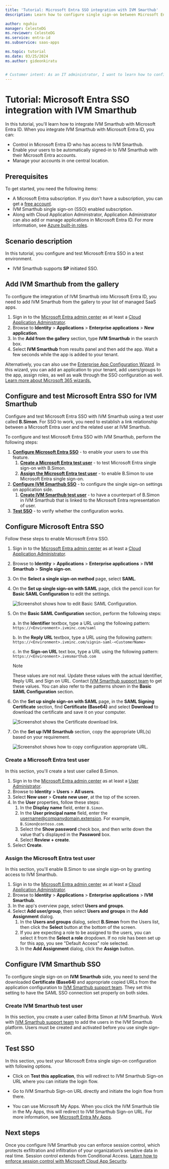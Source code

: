 ```yaml
---
title: 'Tutorial: Microsoft Entra SSO integration with IVM Smarthub'
description: Learn how to configure single sign-on between Microsoft Entra ID and IVM Smarthub.

author: nguhiu
manager: CelesteDG
ms.reviewer: CelesteDG
ms.service: entra-id
ms.subservice: saas-apps

ms.topic: tutorial
ms.date: 03/25/2024
ms.author: gideonkiratu


# Customer intent: As an IT administrator, I want to learn how to configure single sign-on between Microsoft Entra ID and IVM Smarthub so that I can control who has access to IVM Smarthub, enable automatic sign-in with Microsoft Entra accounts, and manage my accounts in one central location.
---
```


# Tutorial: Microsoft Entra SSO integration with IVM Smarthub

In this tutorial, you'll learn how to integrate IVM Smarthub with Microsoft Entra ID. When you integrate IVM Smarthub with Microsoft Entra ID, you can:

* Control in Microsoft Entra ID who has access to IVM Smarthub.
* Enable your users to be automatically signed-in to IVM Smarthub with their Microsoft Entra accounts.
* Manage your accounts in one central location.

## Prerequisites

To get started, you need the following items:

* A Microsoft Entra subscription. If you don't have a subscription, you can get a [free account](https://azure.microsoft.com/free/).
* IVM Smarthub single sign-on (SSO) enabled subscription.
* Along with Cloud Application Administrator, Application Administrator can also add or manage applications in Microsoft Entra ID.
For more information, see [Azure built-in roles](~/identity/role-based-access-control/permissions-reference.md).

## Scenario description

In this tutorial, you configure and test Microsoft Entra SSO in a test environment.

* IVM Smarthub supports **SP** initiated SSO.

## Add IVM Smarthub from the gallery

To configure the integration of IVM Smarthub into Microsoft Entra ID, you need to add IVM Smarthub from the gallery to your list of managed SaaS apps.

1. Sign in to the [Microsoft Entra admin center](https://entra.microsoft.com) as at least a [Cloud Application Administrator](~/identity/role-based-access-control/permissions-reference.md#cloud-application-administrator).
1. Browse to **Identity** > **Applications** > **Enterprise applications** > **New application**.
1. In the **Add from the gallery** section, type **IVM Smarthub** in the search box.
1. Select **IVM Smarthub** from results panel and then add the app. Wait a few seconds while the app is added to your tenant.

Alternatively, you can also use the [Enterprise App Configuration Wizard](https://portal.office.com/AdminPortal/home?Q=Docs#/azureadappintegration). In this wizard, you can add an application to your tenant, add users/groups to the app, assign roles, as well as walk through the SSO configuration as well. [Learn more about Microsoft 365 wizards.](/microsoft-365/admin/misc/azure-ad-setup-guides)

<a name='configure-and-test-azure-ad-sso-for-ivm-smarthub'></a>

## Configure and test Microsoft Entra SSO for IVM Smarthub

Configure and test Microsoft Entra SSO with IVM Smarthub using a test user called **B.Simon**. For SSO to work, you need to establish a link relationship between a Microsoft Entra user and the related user at IVM Smarthub.

To configure and test Microsoft Entra SSO with IVM Smarthub, perform the following steps:

1. **[Configure Microsoft Entra SSO](#configure-azure-ad-sso)** - to enable your users to use this feature.
    1. **[Create a Microsoft Entra test user](#create-an-azure-ad-test-user)** - to test Microsoft Entra single sign-on with B.Simon.
    1. **[Assign the Microsoft Entra test user](#assign-the-azure-ad-test-user)** - to enable B.Simon to use Microsoft Entra single sign-on.
1. **[Configure IVM Smarthub SSO](#configure-ivm-smarthub-sso)** - to configure the single sign-on settings on application side.
    1. **[Create IVM Smarthub test user](#create-ivm-smarthub-test-user)** - to have a counterpart of B.Simon in IVM Smarthub that is linked to the Microsoft Entra representation of user.
1. **[Test SSO](#test-sso)** - to verify whether the configuration works.

<a name='configure-azure-ad-sso'></a>

## Configure Microsoft Entra SSO

Follow these steps to enable Microsoft Entra SSO.

1. Sign in to the [Microsoft Entra admin center](https://entra.microsoft.com) as at least a [Cloud Application Administrator](~/identity/role-based-access-control/permissions-reference.md#cloud-application-administrator).
1. Browse to **Identity** > **Applications** > **Enterprise applications** > **IVM Smarthub** > **Single sign-on**.
1. On the **Select a single sign-on method** page, select **SAML**.
1. On the **Set up single sign-on with SAML** page, click the pencil icon for **Basic SAML Configuration** to edit the settings.

    ![Screenshot shows how to edit Basic SAML Configuration.](common/edit-urls.png "Basic Configuration")

1. On the **Basic SAML Configuration** section, perform the following steps:

    a. In the **Identifier** textbox, type a URL using the following pattern:
    `https://<Environment>.ivminc.com/saml`

    b. In the **Reply URL** textbox, type a URL using the following pattern:
    `https://<Environment>.ivminc.com/signin-saml-<CustomerName>`

    c. In the **Sign-on URL** text box, type a URL using the following pattern:
    `https://<Environment>.ivmsmarthub.com`

    > [!Note]
    > These values are not real. Update these values with the actual Identifier, Reply URL and Sign on URL. Contact [IVM Smarthub support team](mailto:icssupport@ivminc.com) to get these values. You can also refer to the patterns shown in the **Basic SAML Configuration** section.

1. On the **Set up single sign-on with SAML** page, in the **SAML Signing Certificate** section,  find **Certificate (Base64)** and select **Download** to download the certificate and save it on your computer.

    ![Screenshot shows the Certificate download link.](common/certificatebase64.png "Certificate")

1. On the **Set up IVM Smarthub** section, copy the appropriate URL(s) based on your requirement.

	![Screenshot shows how to copy configuration appropriate URL.](common/copy-configuration-urls.png "Metadata")  

<a name='create-an-azure-ad-test-user'></a>

### Create a Microsoft Entra test user

In this section, you'll create a test user called B.Simon.

1. Sign in to the [Microsoft Entra admin center](https://entra.microsoft.com) as at least a [User Administrator](~/identity/role-based-access-control/permissions-reference.md#user-administrator).
1. Browse to **Identity** > **Users** > **All users**.
1. Select **New user** > **Create new user**, at the top of the screen.
1. In the **User** properties, follow these steps:
   1. In the **Display name** field, enter `B.Simon`.  
   1. In the **User principal name** field, enter the username@companydomain.extension. For example, `B.Simon@contoso.com`.
   1. Select the **Show password** check box, and then write down the value that's displayed in the **Password** box.
   1. Select **Review + create**.
1. Select **Create**.

<a name='assign-the-azure-ad-test-user'></a>

### Assign the Microsoft Entra test user

In this section, you'll enable B.Simon to use single sign-on by granting access to IVM Smarthub.

1. Sign in to the [Microsoft Entra admin center](https://entra.microsoft.com) as at least a [Cloud Application Administrator](~/identity/role-based-access-control/permissions-reference.md#cloud-application-administrator).
1. Browse to **Identity** > **Applications** > **Enterprise applications** > **IVM Smarthub**.
1. In the app's overview page, select **Users and groups**.
1. Select **Add user/group**, then select **Users and groups** in the **Add Assignment** dialog.
   1. In the **Users and groups** dialog, select **B.Simon** from the Users list, then click the **Select** button at the bottom of the screen.
   1. If you are expecting a role to be assigned to the users, you can select it from the **Select a role** dropdown. If no role has been set up for this app, you see "Default Access" role selected.
   1. In the **Add Assignment** dialog, click the **Assign** button.

## Configure IVM Smarthub SSO

To configure single sign-on on **IVM Smarthub** side, you need to send the downloaded **Certificate (Base64)** and appropriate copied URLs from the application configuration to [IVM Smarthub support team](mailto:icssupport@ivminc.com). They set this setting to have the SAML SSO connection set properly on both sides.

### Create IVM Smarthub test user

In this section, you create a user called Britta Simon at IVM Smarthub. Work with [IVM Smarthub support team](mailto:icssupport@ivminc.com) to add the users in the IVM Smarthub platform. Users must be created and activated before you use single sign-on.

## Test SSO 

In this section, you test your Microsoft Entra single sign-on configuration with following options. 

* Click on **Test this application**, this will redirect to IVM Smarthub Sign-on URL where you can initiate the login flow. 

* Go to IVM Smarthub Sign-on URL directly and initiate the login flow from there.

* You can use Microsoft My Apps. When you click the IVM Smarthub tile in the My Apps, this will redirect to IVM Smarthub Sign-on URL. For more information, see [Microsoft Entra My Apps](/azure/active-directory/manage-apps/end-user-experiences#azure-ad-my-apps).

## Next steps

Once you configure IVM Smarthub you can enforce session control, which protects exfiltration and infiltration of your organization’s sensitive data in real time. Session control extends from Conditional Access. [Learn how to enforce session control with Microsoft Cloud App Security](/cloud-app-security/proxy-deployment-aad).
